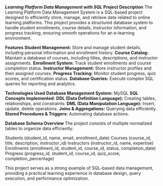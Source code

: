 ***Learning Platform Data Management with SQL***
**Project Description**
The Learning Platform Data Management System is a SQL-based project designed to efficiently store, manage, and retrieve data related to online learning platforms. This project provides a structured database system to handle student enrollments, course details, instructor information, and progress tracking, ensuring smooth operations for an e-learning environment.

**Features**
**Student Management:** Store and manage student details, including personal information and enrollment history.
**Course Catalog:** Maintain a database of courses, including titles, descriptions, and instructor assignments.
**Enrollment System:** Track student enrollments and course completion status.
**Instructor Management:** Store instructor profiles and their assigned courses.
**Progress Tracking:** Monitor student progress, quiz scores, and certification status.
**Database Queries:** Execute complex SQL queries for reporting and analytics.

**Technologies Used**
**Database Management System:** MySQL
**SQL Concepts Implemented:**
**DDL (Data Definition Language):** Creating tables, relationships, and constraints.
**DML (Data Manipulation Language):** Insert, update, delete operations.
**Joins & Aggregations:** Querying data efficiently.
**Stored Procedures & Triggers:** Automating database actions.

**Database Schema Overview**
The project consists of multiple normalized tables to organize data efficiently:

Students (student_id, name, email, enrollment_date)
Courses (course_id, title, description, instructor_id)
Instructors (instructor_id, name, expertise)
Enrollments (enrollment_id, student_id, course_id, status, completion_date)
Progress (progress_id, student_id, course_id, quiz_score, completion_percentage)

This project serves as a strong example of SQL-based data management, providing a practical learning experience in database design, query execution, and performance optimization.


